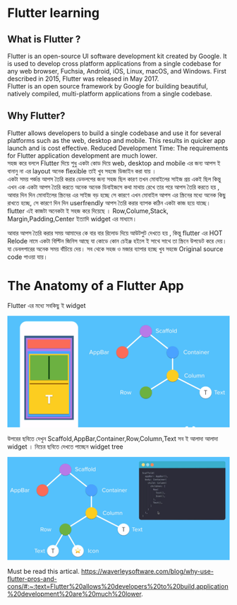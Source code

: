 # Flutter learning

## What is Flutter  ? 
Flutter is an open-source UI software development kit created by Google. It is used to develop cross platform applications from a single codebase for any web browser, Fuchsia, Android, iOS, Linux, macOS, and Windows. First described in 2015, Flutter was released in May 2017.
<br >
Flutter is an open source framework by Google for building beautiful, natively compiled, multi-platform applications from a single codebase.

## Why Flutter?
Flutter allows developers to build a single codebase and use it for several platforms such as the web, desktop and mobile.
This results in quicker app launch and is cost effective. Reduced Development Time: The requirements for Flutter application development are much lower.
<br > 
সহজ করে বললে Flutter দিয়ে শুধু একটা কোড দিয়ে web, desktop and mobile এর জন্য আপস ই বানানু না এর layout অনেক flexible তাই খুব সহজে ডিজাইন করা যায় । 
<br >
একটা সময় পর্জন্ত আপস তৈরি করার ডেভলপের জন্য সহজ ছিল কারণ তখন মোবাইলের সাইজ প্রয় একই ছিল কিন্তু এখন এক একটা আপস তৈরি করতে অনেক অনেক 
ডিবাইজসে কথা মাথায় রেখে তার পরে আপস তৈরি করতে হয় , আবার দিন দিন মোবাইলের স্ক্রিনের এর সাইজ বড় হচ্ছে সে কারণে এখন মোবাইল আপস এর 
স্ক্রিনের মধ্যে অনেক কিছু রাখতে হচ্ছে, সে কারণে দিন দিন userfrendly আপস তৈরি করার ব্যাপক কঠিন একটা কাজ হয়ে যাচ্ছে। 
flutter  এই কাজটা অনেকটা ই সহজ করে দিয়েছে । Row,Colume,Stack,  Margin,Padding,Center ইত্যাদি widget এর মাধ্যমে। 

আবার আপস তৈরি করার সময় আমাদের কে বার বার রিলোড দিয়ে আউটপুট দেখতে হয় , কিন্তু flutter এর HOT Relode নামে একটা বিল্টিন জিনিস আছে 
যা কোডে কোন চেইঞ্জ হইলে ই সাথে সাথে তা স্ক্রিনে উপডেট করে দেয়। যা ডেবলপারের অনেক সময় বাঁচিয়ে দেয়। 
সব থেকে সহজ ও মজার ব্যাপার হচ্ছে খুব সহজে Original source code পাওয়া যায়।
<br >

# The Anatomy of a Flutter App

Flutter এর মধ্যে সবকিছু ই widget

<p align="center">
    <img src="/note/anatomy.png"  alt="mrreiaz">
</p>

উপরের ছবিতে দেখুন Scaffold,AppBar,Container,Row,Column,Text সব ই আলাদা আলাদা  widget । 
নিচের ছবিতে দেখতে পাচ্ছেন widget tree 
<p align="center">
    <img src="/note/widget-tree.png" alt="mrreiaz">
</p>










Must be read this artical.
https://waverleysoftware.com/blog/why-use-flutter-pros-and-cons/#:~:text=Flutter%20allows%20developers%20to%20build,application%20development%20are%20much%20lower.

<br >
<br >
<br >
<br >


